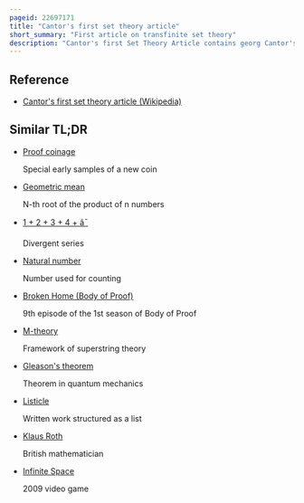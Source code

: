 ```yaml
---
pageid: 22697171
title: "Cantor's first set theory article"
short_summary: "First article on transfinite set theory"
description: "Cantor's first Set Theory Article contains georg Cantor's first Theorems of transfinite Set Theory which Studies infinite Sets and their Properties. One of these Theorems is his revolutionary Discovery that the Set of all real Numbers is uncountably rather than countably infinite. This Theorem is proven using the first Uncountability Proof of Cantor which Differs from the more familiar Proof using his diagonal Argument. The Title of the Article on a Property of the Collection of all real algebraic Numbers Refers to its first Theorem the Set of real algebraic Numbers is countable. The Article by Cantor was published in 1874. In 1879 he modified his Uncountability Proof using the topological Concept of a Set being Dense in an Interval."
---
```


## Reference

- [Cantor's first set theory article (Wikipedia)](https://en.wikipedia.org/?curid=22697171)

## Similar TL;DR

- [Proof coinage](/tldr/en/proof-coinage)

  Special early samples of a new coin

- [Geometric mean](/tldr/en/geometric-mean)

  N-th root of the product of n numbers

- [1 + 2 + 3 + 4 + â¯](/tldr/en/1-2-3-4)

  Divergent series

- [Natural number](/tldr/en/natural-number)

  Number used for counting

- [Broken Home (Body of Proof)](/tldr/en/broken-home-body-of-proof)

  9th episode of the 1st season of Body of Proof

- [M-theory](/tldr/en/m-theory)

  Framework of superstring theory

- [Gleason's theorem](/tldr/en/gleasons-theorem)

  Theorem in quantum mechanics

- [Listicle](/tldr/en/listicle)

  Written work structured as a list

- [Klaus Roth](/tldr/en/klaus-roth)

  British mathematician

- [Infinite Space](/tldr/en/infinite-space)

  2009 video game

